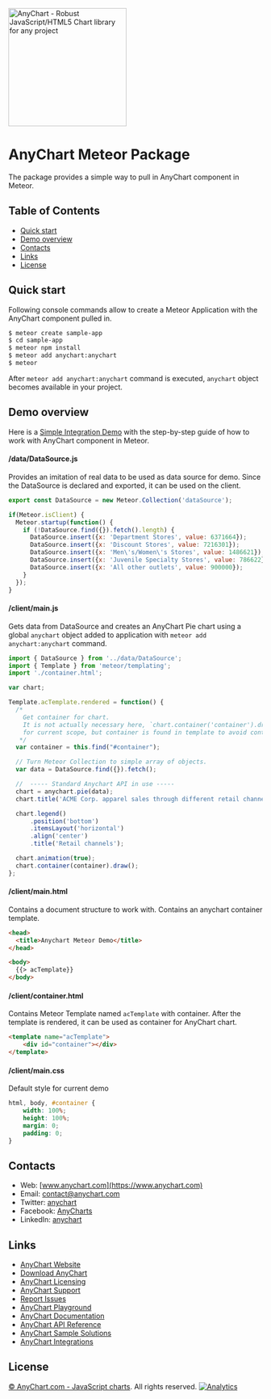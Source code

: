 [<img src="https://cdn.anychart.com/images/logo-transparent-segoe.png?2" width="234px" alt="AnyChart - Robust JavaScript/HTML5 Chart library for any project">](https://www.anychart.com)

AnyChart Meteor Package
=========

The package provides a simple way to pull in AnyChart component in Meteor.

## Table of Contents
* [Quick start](#quick-start)
* [Demo overview](#demo-overview)
* [Contacts](#contacts)
* [Links](#links)
* [License](#license)


## Quick start
Following console commands allow to create a Meteor Application 
with the AnyChart component pulled in.
```sh
$ meteor create sample-app
$ cd sample-app
$ meteor npm install
$ meteor add anychart:anychart
$ meteor
```

After `meteor add anychart:anychart` command is executed,
`anychart` object becomes available in your project.

## Demo overview
Here is a [Simple Integration Demo](https://github.com/anychart-integrations/meteor-simple-demo)
with the step-by-step guide of how to work with AnyChart component in Meteor.
 
#### /data/DataSource.js
Provides an imitation of real data to be used as data source for demo.
Since the DataSource is declared and exported, it can be used on the client.
```javascript
export const DataSource = new Meteor.Collection('dataSource');

if(Meteor.isClient) {
  Meteor.startup(function() {
    if (!DataSource.find({}).fetch().length) {
      DataSource.insert({x: 'Department Stores', value: 6371664});
      DataSource.insert({x: 'Discount Stores', value: 7216301});
      DataSource.insert({x: 'Men\'s/Women\'s Stores', value: 1486621});
      DataSource.insert({x: 'Juvenile Specialty Stores', value: 786622});
      DataSource.insert({x: 'All other outlets', value: 900000});
    }
  });
}
```


#### /client/main.js
Gets data from DataSource and creates an AnyChart Pie chart using
a global `anychart` object added to application with 
`meteor add anychart:anychart` command.
```javascript
import { DataSource } from '../data/DataSource';
import { Template } from 'meteor/templating';
import './container.html';

var chart;

Template.acTemplate.rendered = function() {
  /*
    Get container for chart.
    It is not actually necessary here, `chart.container('container').draw();` can be used
    for current scope, but container is found in template to avoid container ID duplication.
   */
  var container = this.find("#container");

  // Turn Meteor Collection to simple array of objects.
  var data = DataSource.find({}).fetch();

  //  ----- Standard Anychart API in use -----
  chart = anychart.pie(data);
  chart.title('ACME Corp. apparel sales through different retail channels');

  chart.legend()
      .position('bottom')
      .itemsLayout('horizontal')
      .align('center')
      .title('Retail channels');

  chart.animation(true);
  chart.container(container).draw();
};
```


#### /client/main.html
Contains a document structure to work with. Contains an 
anychart container template. 
```html
<head>
  <title>Anychart Meteor Demo</title>
</head>

<body>
  {{> acTemplate}}
</body>
```


#### /client/container.html
Contains Meteor Template named `acTemplate` with container. After the 
template is rendered, it can be used as container for AnyChart chart.
```html
<template name="acTemplate">
    <div id="container"></div>
</template>
```


#### /client/main.css
Default style for current demo
```css
html, body, #container {
    width: 100%;
    height: 100%;
    margin: 0;
    padding: 0;
}
```
 


## Contacts

* Web: [www.anychart.com](https://www.anychart.com)
* Email: [contact@anychart.com](mailto:contact@anychart.com)
* Twitter: [anychart](https://twitter.com/anychart)
* Facebook: [AnyCharts](https://www.facebook.com/AnyCharts)
* LinkedIn: [anychart](https://www.linkedin.com/company/anychart)

## Links

* [AnyChart Website](https://www.anychart.com)
* [Download AnyChart](https://www.anychart.com/download/)
* [AnyChart Licensing](https://www.anychart.com/buy/)
* [AnyChart Support](https://www.anychart.com/support/)
* [Report Issues](https://github.com/AnyChart/AnyChart-Meteor/issues)
* [AnyChart Playground](https://playground.anychart.com)
* [AnyChart Documentation](https://docs.anychart.com)
* [AnyChart API Reference](https://api.anychart.com)
* [AnyChart Sample Solutions](https://www.anychart.com/solutions/)
* [AnyChart Integrations](https://www.anychart.com/integrations/)

## License

[© AnyChart.com - JavaScript charts](http://www.anychart.com). All rights reserved.
[![Analytics](https://ga-beacon.appspot.com/UA-228820-4/Plugins/Meteor?pixel&useReferer)](https://github.com/igrigorik/ga-beacon)
